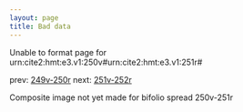 ```yaml
---
layout: page
title: Bad data
---
```


Unable to format page for urn:cite2:hmt:e3.v1:250v#urn:cite2:hmt:e3.v1:251r#

prev: [249v-250r](../249v-250r/) next: [251v-252r](../251v-252r/)

Composite image not yet made for bifolio spread 250v-251r

